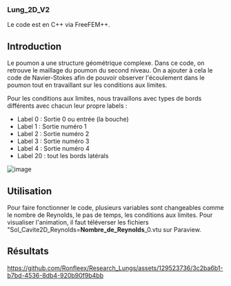 ### Lung_2D_V2

Le code est en C++ via FreeFEM++.

## Introduction

Le poumon a une structure géométrique complexe. Dans ce code, on retrouve le maillage du poumon du second niveau. On a ajouter à cela le code de Navier-Stokes afin de pouvoir observer l'écoulement dans le poumon tout en travaillant sur les conditions aux limites.

Pour les conditions aux limites, nous travaillons avec types de bords différents avec chacun leur propre labels :

- Label 0 : Sortie 0 ou entrée (la bouche)
- Label 1 : Sortie numéro 1
- Label 2 : Sortie numéro 2
- Label 3 : Sortie numéro 3
- Label 4 : Sortie numéro 4 
- Label 20 : tout les bords latérals

![image](https://github.com/Ronfleex/Research_Lungs/assets/129523736/2e5982e2-0042-4e6b-9cd4-7116aafc21c4)


## Utilisation

Pour faire fonctionner le code, plusieurs variables sont changeables comme le nombre de Reynolds, le pas de temps, les conditions aux limites. Pour visualiser l'animation, il faut téléverser les fichiers "Sol_Cavite2D_Reynolds=**Nombre_de_Reynolds**_0.vtu sur Paraview.

## Résultats 

https://github.com/Ronfleex/Research_Lungs/assets/129523736/3c2ba6b1-b7bd-4536-8db4-920b90f9b4bb



